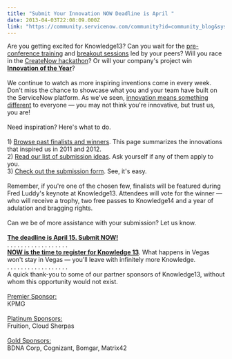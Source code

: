 ```yaml
---
title: "Submit Your Innovation NOW Deadline is April "
date: 2013-04-03T22:08:09.000Z
link: "https://community.servicenow.com/community?id=community_blog&sys_id=275c6aa1dbd0dbc01dcaf3231f96197c"
---
```

<p>Are you getting excited for Knowledge13? Can you wait for the <a title="k-external-small" class="jive-link-external-small" href="https://knowledge.servicenow.com/k13/k13_detailed_agenda.do" rel="nofollow" target="_blank">pre-conference training</a> and <a title="k-external-small" class="jive-link-external-small" href="https://knowledge.servicenow.com/k13/k13_detailed_agenda.do" rel="nofollow" target="_blank">breakout sessions</a> led by your peers? Will you race in the <a title="k-external-small" class="jive-link-external-small" href="https://knowledge.servicenow.com/k13/k13_hackathon.do" rel="nofollow" target="_blank">CreateNow hackathon</a>? Or will your company's project win <a class="jive-link-external-small" href="https://knowledge.servicenow.com/k13/k13_innovation.do" rel="nofollow" target="_blank"><strong>Innovation of the Year</strong></a>?<br/><br/>We continue to watch as more inspiring inventions come in every week. Don't miss the chance to showcase what you and your team have built on the ServiceNow platform. As we've seen, <a title="k-external-small" class="jive-link-external-small" href="http://community.servicenow.com/blog/sarahmanning/what-does-innovation-mean-you" rel="nofollow" target="_blank">innovation means something different</a> to everyone — you may not think you're innovative, but trust us, you are! <br/><br/>Need inspiration? Here's what to do.<br/><br/>1) <a title="k-external-small" class="jive-link-external-small" href="http://www.servicenow.com/innovation.do" rel="nofollow" target="_blank">Browse past finalists and winners</a>. This page summarizes the innovations that inspired us in 2011 and 2012.<br/>2) <a title="k-external-small" class="jive-link-external-small" href="http://community.servicenow.com/blog/sarahmanning/wondering-what-makes-great-innovation-year-submission" rel="nofollow" target="_blank">Read our list of submission ideas</a>. Ask yourself if any of them apply to you. <br/>3) <a title="k-external-small" class="jive-link-external-small" href="https://knowledge.servicenow.com/k13/k13_innovation.do" rel="nofollow" target="_blank">Check out the submission form</a>. See, it's easy.<br/><br/>Remember, if you're one of the chosen few, finalists will be featured during Fred Luddy's keynote at Knowledge13. Attendees will vote for the winner — who will receive a trophy, two free passes to Knowledge14 and a year of adulation and bragging rights.<br/> <br/>Can we be of more assistance with your submission? Let us know. <br/><br/><a class="jive-link-external-small" href="https://knowledge.servicenow.com/k13/k13_innovation.do" rel="nofollow" target="_blank"><strong>The deadline is April 15. Submit NOW!</strong></a><br/>. . . . . . . . . . . . . . . . . .<br/><a class="jive-link-external-small" href="https://knowledge.servicenow.com/k13/k13_home.do" rel="nofollow" target="_blank"><strong>NOW is the time to register for Knowledge 13</strong></a>. What happens in Vegas won't stay in Vegas — you'll leave with infinitely more Knowledge. <br/>. . . . . . . . . . . . . . . . . . <br/>A quick thank-you to some of our partner sponsors of Knowledge13, without whom this opportunity would not exist.<br/><br/><span style="text-decoration: underline;">Premier Sponsor:</span><br/>KPMG<br/><br/><span style="text-decoration: underline;">Platinum Sponsors:</span><br/>Fruition, Cloud Sherpas<br/><br/><span style="text-decoration: underline;">Gold Sponsors:</span><br/>BDNA Corp, Cognizant, Bomgar, Matrix42</p>